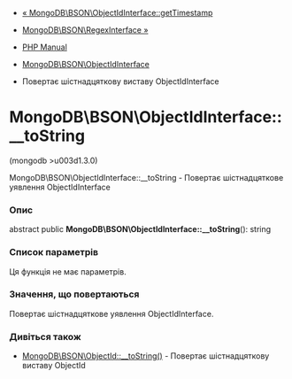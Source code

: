 - [«
MongoDB\BSON\ObjectIdInterface::getTimestamp](mongodb-bson-objectidinterface.gettimestamp.md)
- [MongoDB\BSON\RegexInterface
»](class.mongodb-bson-regexinterface.md)

- [PHP Manual](index.md)
- [MongoDB\BSON\ObjectIdInterface](class.mongodb-bson-objectidinterface.md)
- Повертає шістнадцяткову виставу ObjectIdInterface

# MongoDB\BSON\ObjectIdInterface::\_\_toString

(mongodb \>u003d1.3.0)

MongoDB\BSON\ObjectIdInterface::\_\_toString - Повертає
шістнадцяткове уявлення ObjectIdInterface

### Опис

abstract public **MongoDB\BSON\ObjectIdInterface::\_\_toString**():
string

### Список параметрів

Ця функція не має параметрів.

### Значення, що повертаються

Повертає шістнадцяткове уявлення ObjectIdInterface.

### Дивіться також

- [MongoDB\BSON\ObjectId::\_\_toString()](mongodb-bson-objectid.tostring.md) -
Повертає шістнадцяткову виставу ObjectId
